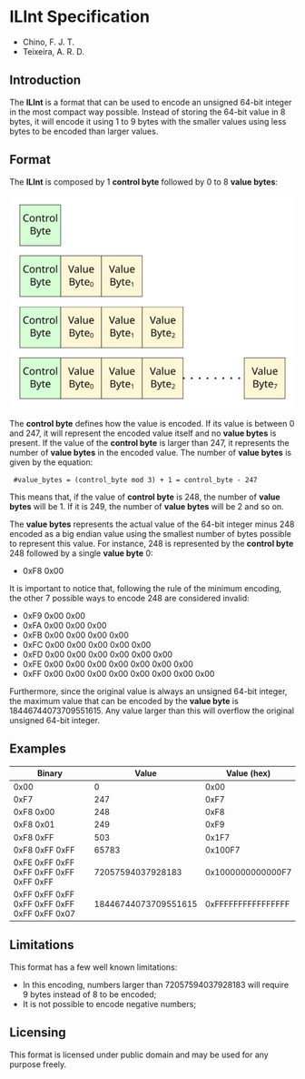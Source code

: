# ILInt Specification

* Chino, F. J. T.
* Teixeira, A. R. D.

## Introduction

The **ILInt** is a format that can be used to encode an unsigned 64-bit integer in the
most compact way possible. Instead of storing the 64-bit value in 8 bytes, it will
encode it using 1 to 9 bytes with the smaller values using less bytes to be encoded
than larger values.

## Format

The **ILInt** is composed by 1 **control byte** followed by 0 to 8 **value bytes**:

![Format](format.svg) 

The **control byte** defines how the value is encoded. If its value is between 0 and 247,
it will represent the encoded value itself and no **value bytes** is present. If the
value of the **control byte** is larger than 247, it represents the number of
**value bytes** in the encoded value. The number of **value bytes** is given by the equation:

```
 #value_bytes = (control_byte mod 3) + 1 = control_byte - 247
```

This means that, if the value of **control byte** is 248, the number of **value bytes** will be 1. If it is 249, the number of **value bytes** will be 2 and so on. 

The **value bytes** represents the actual value of the 64-bit integer minus 248 encoded
as a big endian value using the smallest number of bytes possible to represent this
value. For instance, 248 is represented by the **control byte** 248 followed by a single 
**value byte** 0:

* 0xF8 0x00

It is important to notice that, following the rule of the minimum encoding, the other 7
possible ways to encode 248 are considered invalid:

* 0xF9 0x00 0x00
* 0xFA 0x00 0x00 0x00
* 0xFB 0x00 0x00 0x00 0x00
* 0xFC 0x00 0x00 0x00 0x00 0x00
* 0xFD 0x00 0x00 0x00 0x00 0x00 0x00
* 0xFE 0x00 0x00 0x00 0x00 0x00 0x00 0x00
* 0xFF 0x00 0x00 0x00 0x00 0x00 0x00 0x00 0x00

Furthermore, since the original value is always an unsigned 64-bit integer, the maximum
value that can be encoded by the **value byte** is 18446744073709551615. Any value larger
than this will overflow the original unsigned 64-bit integer.

## Examples

Binary | Value | Value (hex)
------ | ----- | -----------
0x00 | 0 | 0x00
0xF7 | 247 | 0xF7
0xF8 0x00 | 248 | 0xF8
0xF8 0x01 | 249 | 0xF9
0xF8 0xFF | 503 | 0x1F7
0xF8 0xFF 0xFF | 65783 | 0x100F7
0xFE 0xFF 0xFF 0xFF 0xFF 0xFF 0xFF 0xFF | 72057594037928183 | 0x1000000000000F7
0xFF 0xFF 0xFF 0xFF 0xFF 0xFF 0xFF 0xFF 0x07 | 18446744073709551615 | 0xFFFFFFFFFFFFFFFF

## Limitations

This format has a few well known limitations:

* In this encoding, numbers larger than 72057594037928183 will require 9 bytes instead of 8 to be encoded;
* It is not possible to encode negative numbers;

## Licensing

This format is licensed under public domain and may be used for any purpose freely.
